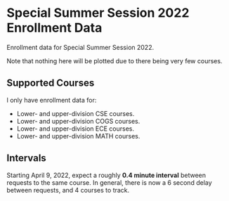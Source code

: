 # Special Summer Session 2022 Enrollment Data
Enrollment data for Special Summer Session 2022. 

Note that nothing here will be plotted due to there being very few courses.

## Supported Courses
I only have enrollment data for:
- Lower- and upper-division CSE courses.
- Lower- and upper-division COGS courses.
- Lower- and upper-division ECE courses.
- Lower- and upper-division MATH courses.

## Intervals
Starting April 9, 2022, expect a roughly **0.4 minute interval** between requests to the same course. In general, there is now a 6 second delay between requests, and 4 courses to track.